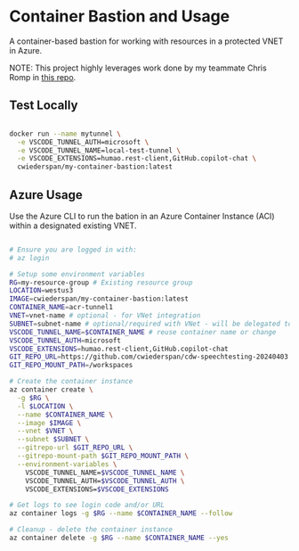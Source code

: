 # Container Bastion and Usage

A container-based bastion for working with resources in a protected VNET in Azure.

NOTE: This project highly leverages work done by my teammate Chris Romp in [this repo](https://github.com/ChrisRomp/vscodetunnel).

## Test Locally

```bash

docker run --name mytunnel \
  -e VSCODE_TUNNEL_AUTH=microsoft \
  -e VSCODE_TUNNEL_NAME=local-test-tunnel \
  -e VSCODE_EXTENSIONS=humao.rest-client,GitHub.copilot-chat \
  cwiederspan/my-container-bastion:latest

```

## Azure Usage

Use the Azure CLI to run the bation in an Azure Container Instance (ACI) within a designated existing VNET.

```bash

# Ensure you are logged in with:
# az login

# Setup some environment variables
RG=my-resource-group # Existing resource group
LOCATION=westus3
IMAGE=cwiederspan/my-container-bastion:latest
CONTAINER_NAME=acr-tunnel1
VNET=vnet-name # optional - for VNet integration
SUBNET=subnet-name # optional/required with VNet - will be delegated to ACI
VSCODE_TUNNEL_NAME=$CONTAINER_NAME # reuse container name or change
VSCODE_TUNNEL_AUTH=microsoft
VSCODE_EXTENSIONS=humao.rest-client,GitHub.copilot-chat
GIT_REPO_URL=https://github.com/cwiederspan/cdw-speechtesting-20240403.git
GIT_REPO_MOUNT_PATH=/workspaces

# Create the container instance
az container create \
  -g $RG \
  -l $LOCATION \
  --name $CONTAINER_NAME \
  --image $IMAGE \
  --vnet $VNET \
  --subnet $SUBNET \
  --gitrepo-url $GIT_REPO_URL \
  --gitrepo-mount-path $GIT_REPO_MOUNT_PATH \
  --environment-variables \
    VSCODE_TUNNEL_NAME=$VSCODE_TUNNEL_NAME \
    VSCODE_TUNNEL_AUTH=$VSCODE_TUNNEL_AUTH \
    VSCODE_EXTENSIONS=$VSCODE_EXTENSIONS

# Get logs to see login code and/or URL
az container logs -g $RG --name $CONTAINER_NAME --follow

# Cleanup - delete the container instance
az container delete -g $RG --name $CONTAINER_NAME --yes

```